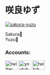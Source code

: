 # 咲良ゆず
<p align="left"> <a href="https://github.com/ryo-ma/github-profile-trophy"><img src="https://github-profile-trophy.vercel.app/?username=sakura-yuzu" alt="sakura-yuzu" /></a> </p>

Sakura🌸  
Yuzu🍊

### Accounts:
<p align="left">
<a href="https://twitter.com/k_t_k_r_k" target="blank"><img align="center" src="https://raw.githubusercontent.com/rahuldkjain/github-profile-readme-generator/master/src/images/icons/Social/twitter.svg" alt="twitter link" height="30" width="40" /></a>
<a href="https://www.youtube.com/channel/UCr6zdthmgsDpuJe789TeuVw" target="blank"><img align="center" src="https://raw.githubusercontent.com/rahuldkjain/github-profile-readme-generator/master/src/images/icons/Social/youtube.svg" alt="youtube link" height="30" width="40" /></a>
<a href="https://www.twitch.tv/k_t_k_r_k" target="blank"><img align="center" src="https://raw.githubusercontent.com/rahuldkjain/github-profile-readme-generator/master/src/images/icons/Social/twitch.svg" alt="twitch link" height="30" width="40" /></a>
</p>

